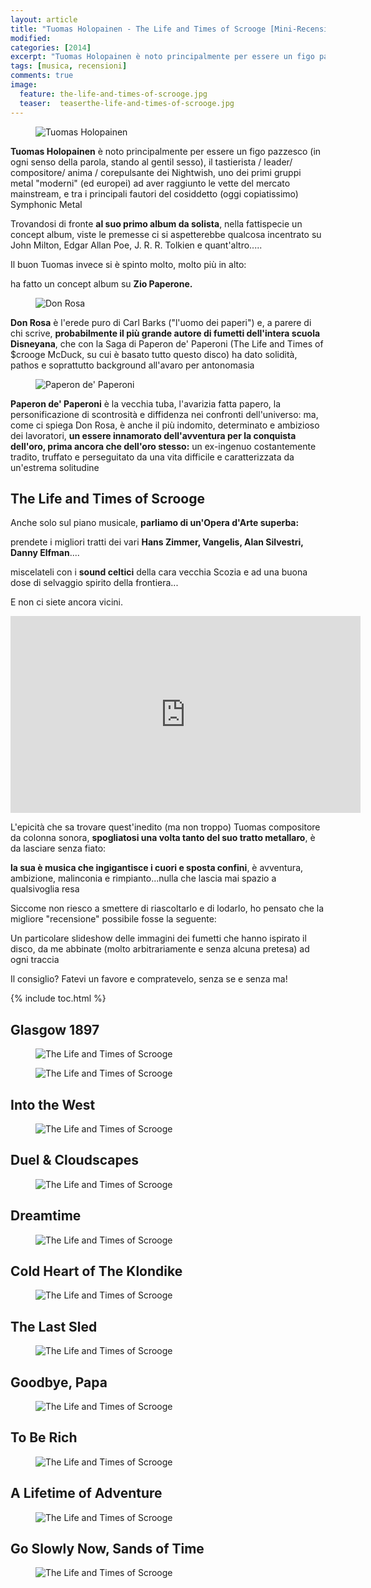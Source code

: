 ```yaml
---
layout: article
title: "Tuomas Holopainen - The Life and Times of Scrooge [Mini-Recensione]"
modified:
categories: [2014]
excerpt: "Tuomas Holopainen è noto principalmente per essere un figo pazzesco (in ogni senso della parola, stando al gentil sesso), il tastierista / leader/ compositore/ anima / corepulsante dei Nightwish..."
tags: [musica, recensioni]
comments: true
image: 
  feature: the-life-and-times-of-scrooge.jpg
  teaser:  teaserthe-life-and-times-of-scrooge.jpg
---
```


<figure>
	<img src="http://2.bp.blogspot.com/-POLjBpy87SQ/U0h6USlO1BI/AAAAAAAAHw4/68vDT7ljWdI/s1600/tuomas-holopainen--large-msg-124924191476.jpg" alt="Tuomas Holopainen">
</figure>

**Tuomas Holopainen** è noto principalmente per essere un figo pazzesco (in ogni senso della parola, stando al gentil sesso), il tastierista / leader/ compositore/ anima / corepulsante dei Nightwish, uno dei primi gruppi metal "moderni" (ed europei) ad aver raggiunto le vette del mercato mainstream, e tra i principali fautori del cosiddetto (oggi copiatissimo) Symphonic Metal

Trovandosi di fronte **al suo primo album da solista**, nella fattispecie un concept album, viste le premesse ci si aspetterebbe qualcosa incentrato su John Milton, Edgar Allan Poe, J. R. R. Tolkien e quant'altro.....

Il buon Tuomas invece si è spinto molto, molto più in alto:

ha fatto un concept album su **Zio Paperone.**

<figure>
	<img src="http://4.bp.blogspot.com/-sAVkYAF_NkA/U0h7IgAM2ZI/AAAAAAAAHxI/A8FLQtl5SiI/s1600/DonRosa-2.jpg" alt="Don Rosa">
</figure>

**Don Rosa** è l'erede puro di Carl Barks ("l'uomo dei paperi") e, a parere di chi scrive, **probabilmente il più grande autore di fumetti dell'intera scuola Disneyana**, che con la Saga di Paperon de' Paperoni (The Life and Times of $crooge McDuck, su cui è basato tutto questo disco) ha dato solidità, pathos e soprattutto background all'avaro per antonomasia

<figure>
	<img src="http://1.bp.blogspot.com/-8CRY7BIjuOM/U0h7Yaya8mI/AAAAAAAAHxQ/0afwLof6F2s/s1600/Copia-di-CarlBarks_ScroogePainting_100.jpg" alt="Paperon de' Paperoni">
</figure>

**Paperon de' Paperoni** è la vecchia tuba, l'avarizia fatta papero, la personificazione di scontrosità e diffidenza nei confronti dell'universo: ma, come ci spiega Don Rosa, è anche il più indomito, determinato e ambizioso dei lavoratori, **un essere innamorato dell'avventura per la conquista dell'oro, prima ancora che dell'oro stesso:** un ex-ingenuo costantemente tradito, truffato e perseguitato da una vita difficile e caratterizzata da un'estrema solitudine

## The Life and Times of Scrooge

Anche solo sul piano musicale, **parliamo di un'Opera d'Arte superba:**

prendete i migliori tratti dei vari **Hans Zimmer, Vangelis, Alan Silvestri, Danny Elfman**....

miscelateli con i **sound celtici** della cara vecchia Scozia e ad una buona dose di selvaggio spirito della frontiera...

E non ci siete ancora vicini.

<iframe width="560" height="315" src="https://www.youtube.com/embed/JWwSVOo5K_k" frameborder="0" allowfullscreen></iframe>

L'epicità che sa trovare quest'inedito (ma non troppo) Tuomas compositore da colonna sonora, **spogliatosi una volta tanto del suo tratto metallaro**, è da lasciare senza fiato:

**la sua è musica che ingigantisce i cuori e sposta confini**, è avventura, ambizione, malinconia e rimpianto...nulla che lascia mai spazio a qualsivoglia resa

Siccome non riesco a smettere di riascoltarlo e di lodarlo, ho pensato che la migliore "recensione" possibile fosse la seguente:

Un particolare slideshow delle immagini dei fumetti che hanno ispirato il disco, da me abbinate (molto arbitrariamente e senza alcuna pretesa) ad ogni traccia

Il consiglio? Fatevi un favore e compratevelo, senza se e senza ma!

{% include toc.html %}

## Glasgow 1897

<figure>
	<img src="http://4.bp.blogspot.com/-iJFvRdvVDck/U0hwOC_cHsI/AAAAAAAAHwA/XBpoQIn77O0/s1600/glasgow.png" alt="The Life and Times of Scrooge">
</figure>

<figure>
	<img src="http://3.bp.blogspot.com/-5zOWyRBFsYg/U0hdzJIJbsI/AAAAAAAAHvM/GWC_2wW9Bmk/s1600/Glasglow.png" alt="The Life and Times of Scrooge">
</figure>

## Into the West

<figure>
	<img src="http://4.bp.blogspot.com/-a1K8GVnpdE0/U0hh1dnTU8I/AAAAAAAAHvk/aLnZpHOt4IA/s1600/in+to+the+west.png" alt="The Life and Times of Scrooge">
</figure>

## Duel & Cloudscapes

<figure>
	<img src="http://1.bp.blogspot.com/-iwyVpRA_IV4/U0hzpGtY4fI/AAAAAAAAHwM/pOr-Vv_XQ9w/s1600/duel.png" alt="The Life and Times of Scrooge">
</figure>

## Dreamtime

<figure>
	<img src="http://2.bp.blogspot.com/-RynP-9V9lmQ/U0h34vX9p2I/AAAAAAAAHwg/zg0VjQy4_b0/s1600/dreamtime.png" alt="The Life and Times of Scrooge">
</figure>

## Cold Heart of The Klondike

<figure>
	<img src="http://2.bp.blogspot.com/-hq94KN7DO4w/U0h5k_2Lw_I/AAAAAAAAHws/kq4uszhAePg/s1600/Cold+Heart+Of+The+Klondike.png" alt="The Life and Times of Scrooge">
</figure>

## The Last Sled

<figure>
	<img src="http://3.bp.blogspot.com/-iWlEBWUJI2s/U0h-tJiY8rI/AAAAAAAAHxo/TkA5sLfCPFc/s1600/The+Last+Sled.png" alt="The Life and Times of Scrooge">
</figure>

## Goodbye, Papa

<figure>
	<img src="http://1.bp.blogspot.com/-y8mUnuv-32U/U0h_fKAOuTI/AAAAAAAAHxw/WoHhK39I9mQ/s1600/Goodbye,+Papa.png" alt="The Life and Times of Scrooge">
</figure>

## To Be Rich

<figure>
	<img src="http://2.bp.blogspot.com/-OS33qpvLTiU/U0kK5uvlCVI/AAAAAAAAHyE/R7oxsK71kKo/s1600/to+be+rich.png" alt="The Life and Times of Scrooge">
</figure>

## A Lifetime of Adventure

<figure>
	<img src="http://4.bp.blogspot.com/-GJMY2ubGj1Y/U0kNJfmgjUI/AAAAAAAAHyQ/-h5ekM0nfsE/s1600/a+lifetime.png" alt="The Life and Times of Scrooge">
</figure>

## Go Slowly Now, Sands of Time

<figure>
	<img src="http://2.bp.blogspot.com/-ow2i7ZZ3OOs/U0kOZ833-HI/AAAAAAAAHyc/EakkfdJwJXI/s1600/doretta.png" alt="The Life and Times of Scrooge">
</figure>
